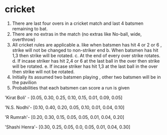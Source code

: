 # cricket



1. There are last four overs in a cricket match and last 4 batsmen remaining to bat.
2. There are no extras in the match (no extras like No-ball, wide, overthrow)
3. All cricket rules are applicable
a. like when batsmen has hit 4 or 2 or 6 , strike will not be changed to non-striker
end
b. When batsmen has hit 1,3 then strike will be rotated.
c. At the end of every over strike rotates.
d. If incase striker has hit 2,4 or 6 at the last ball in the over then strike will be
rotated.
e. If incase striker has hit 1,3 at the last ball in the over then strike will not be
rotated.
4. Initially its assumed two batsmen playing , other two batsmen will be in the pavilion
5. Probabilities that each batsmen can score a run is given 

'Kirat Boli' -  [0.05, 0.30, 0.25, 0.10, 0.15, 0.01, 0.09, 0.05]

'N.S. Nodhi'- [0.10, 0.40, 0.20, 0.05, 0.10, 0.01, 0.04, 0.10]

'R Rumrah'- [0.20, 0.30, 0.15, 0.05, 0.05, 0.01, 0.04, 0.20]

'Shashi Henra'- [0.30, 0.25, 0.05, 0.0, 0.05, 0.01, 0.04, 0.30]

